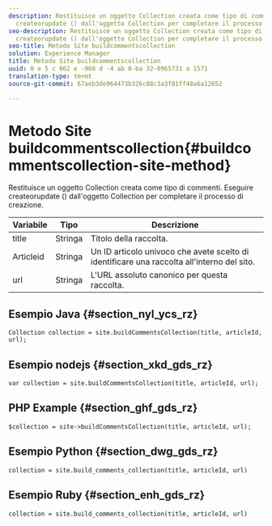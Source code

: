 ```yaml
---
description: Restituisce un oggetto Collection creata come tipo di commenti. Eseguire
  createorupdate () dall'oggetto Collection per completare il processo di creazione.
seo-description: Restituisce un oggetto Collection creata come tipo di commenti. Eseguire
  createorupdate () dall'oggetto Collection per completare il processo di creazione.
seo-title: Metodo Site buildcommentscollection
solution: Experience Manager
title: Metodo Site buildcommentscollection
uuid: 0 e 5 c 062 e -960 d -4 ab 0-ba 32-0965731 a 1571
translation-type: tm+mt
source-git-commit: 67aeb3de964473b326c88c3a3f81ff48a6a12652

---
```



# Metodo Site buildcommentscollection{#buildcommentscollection-site-method}

Restituisce un oggetto Collection creata come tipo di commenti. Eseguire createorupdate () dall'oggetto Collection per completare il processo di creazione.

| Variabile | Tipo | Descrizione |
|--- |--- |--- |
| title | Stringa | Titolo della raccolta. |
| Articleid | Stringa | Un ID articolo univoco che avete scelto di identificare una raccolta all'interno del sito. |
| url | Stringa | L'URL assoluto canonico per questa raccolta. |

## Esempio Java {#section_nyl_ycs_rz}

```
Collection collection = site.buildCommentsCollection(title, articleId, url);
```

## Esempio nodejs {#section_xkd_gds_rz}

```
var collection = site.buildCommentsCollection(title, articleId, url); 
```

## PHP Example {#section_ghf_gds_rz}

```
$collection = site->buildCommentsCollection(title, articleId, url); 
```

## Esempio Python {#section_dwg_gds_rz}

```
collection = site.build_comments_collection(title, articleId, url) 
```

## Esempio Ruby {#section_enh_gds_rz}

```
collection = site.build_comments_collection(title, articleId, url) 
```

